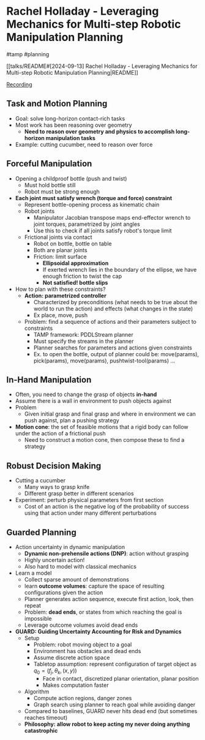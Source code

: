 # Rachel Holladay - Leveraging Mechanics for Multi-step Robotic Manipulation Planning

#tamp
#planning

[[talks/README#[2024-09-13] Rachel Holladay - Leveraging Mechanics for Multi-step Robotic Manipulation Planning|README]]

[Recording](https://youtu.be/Yn-krORGwC8?feature=shared)

## Task and Motion Planning

- Goal: solve long-horizon contact-rich tasks
- Most work has been reasoning over geometry
    - **Need to reason over geometry and physics to accomplish long-horizon manipulation tasks**
- Example: cutting cucumber, need to reason over force

## Forceful Manipulation

- Opening a childproof bottle (push and twist)
    - Must hold bottle still
    - Robot must be strong enough
- **Each joint must satisfy wrench (torque and force) constraint**
    - Represent bottle-opening process as kinematic chain
    - Robot joints
        - Manipulator Jacobian transpose maps end-effector wrench to joint torques, parametrized by joint angles
        - Use this to check if all joints satisfy robot's torque limit
    - Frictional joints via contact
        - Robot on bottle, bottle on table
        - Both are planar joints
        - Friction: limit surface
            - **Ellipsoidal approximation**
            - If exerted wrench lies in the boundary of the ellipse, we have enough friction to twist the cap
            - **Not satisfied! bottle slips**
- How to plan with these constraints?
    - **Action: parametrized controller**
        - Characterized by preconditions (what needs to be true about the world to run the action) and effects (what changes in the state)
        - Ex place, move, push
    - Problem: find a sequence of actions and their parameters subject to constraints
        - TAMP framework: PDDLStream planner
        - Must specify the streams in the planner
        - Planner searches for parameters and actions given constraints
        - Ex. to open the bottle, output of planner could be: move(params), pick(params), move(params), pushtwist-tool(params) …

## In-Hand Manipulation

- Often, you need to change the grasp of objects **in-hand**
- Assume there is a wall in environment to push objects against
- Problem
    - Given initial grasp and final grasp and where in environment we can push against, plan a pushing strategy
- **Motion cone**: the set of feasible motions that a rigid body can follow under the action of a frictional push
    - Need to construct a motion cone, then compose these to find a strategy

## Robust Decision Making

- Cutting a cucumber
    - Many ways to grasp knife
    - Different grasp better in different scenarios
- Experiment: perturb physical parameters from first section
    - Cost of an action is the negative log of the probability of success using that action under many different perturbations

## Guarded Planning

- Action uncertainty in dynamic manipulation
    - **Dynamic non-prehensile actions (DNP)**: action without grasping
    - Highly uncertain action!
    - Also hard to model with classical mechanics
- Learn a model
    - Collect sparse amount of demonstrations
    - learn **outcome volumes**: capture the space of resulting configurations given the action
    - Planner generates action sequence, execute first action, look, then repeat
    - Problem: **dead ends**, or states from which reaching the goal is impossible
    - Leverage outcome volumes avoid dead ends
- **GUARD: Guiding Uncertainty Accounting for Risk and Dynamics**
    - Setup
        - Problem: robot moving object to a goal
        - Environment has obstacles and dead ends
        - Assume discrete action space
        - Tabletop assumption: represent configuration of target object as $q_0=(f_{j}, \theta_{k}, (x,y))$
            - Face in contact, discretized planar orientation, planar position
            - Makes computation faster
    - Algorithm
        - Compute action regions, danger zones
        - Graph search using planner to reach goal while avoiding danger
    - Compared to baselines, GUARD never hits dead end (but sometimes reaches timeout)
    - **Philosophy: allow robot to keep acting my never doing anything catastrophic**
